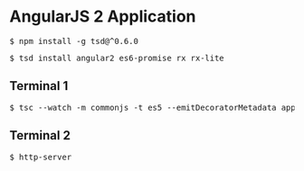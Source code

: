# AngularJS 2 Application

<pre>$ npm install -g tsd@^0.6.0</pre>
<pre>$ tsd install angular2 es6-promise rx rx-lite</pre>

<h2>Terminal 1</h2>
<pre>$ tsc --watch -m commonjs -t es5 --emitDecoratorMetadata app.ts</pre>

<h2>Terminal 2</h2>
<pre>$ http-server</pre>
